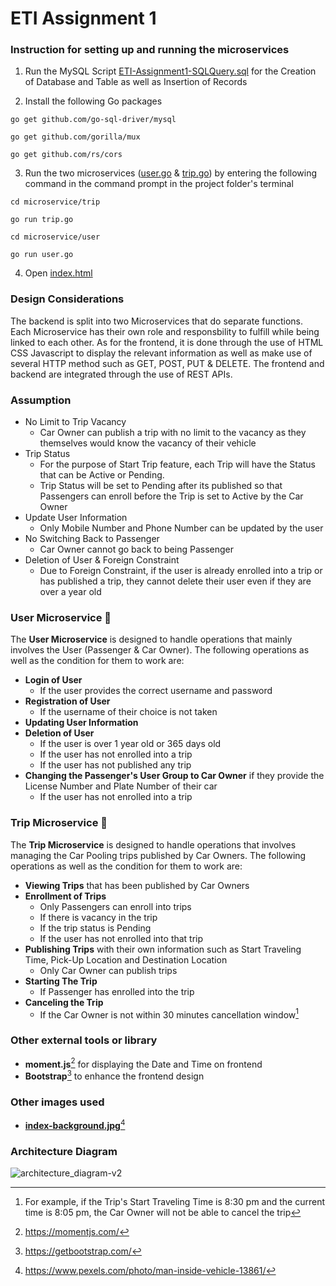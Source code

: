 # ETI Assignment 1

### Instruction for setting up and running the microservices
1. Run the MySQL Script [ETI-Assignment1-SQLQuery.sql](ETI-Assignment1-SQLQuery.sql) for the Creation of Database and Table as well as Insertion of Records

2. Install the following Go packages
```
go get github.com/go-sql-driver/mysql
```
```
go get github.com/gorilla/mux
```
```
go get github.com/rs/cors
```
3. Run the two microservices ([user.go](microservice/user/user.go) & [trip.go](microservice/trip/trip.go)) by entering the following command in the command prompt in the project folder's terminal
```
cd microservice/trip
```
```
go run trip.go
```
```
cd microservice/user
```
```
go run user.go
```
4. Open [index.html](frontend/index.html)

### Design Considerations
The backend is split into two Microservices that do separate functions. Each Microservice has their own role and responsbility to fulfill while being linked to each other.
As for the frontend, it is done through the use of HTML CSS Javascript to display the relevant information as well as make use of several HTTP method such as GET, POST, PUT & DELETE.
The frontend and backend are integrated through the use of REST APIs.

### Assumption
* No Limit to Trip Vacancy
  * Car Owner can publish a trip with no limit to the vacancy as they themselves would know the vacancy of their vehicle
* Trip Status
  * For the purpose of Start Trip feature, each Trip will have the Status that can be Active or Pending.
  * Trip Status will be set to Pending after its published so that Passengers can enroll before the Trip is set to Active by the Car Owner
* Update User Information
  * Only Mobile Number and Phone Number can be updated by the user
* No Switching Back to Passenger
  * Car Owner cannot go back to being Passenger
* Deletion of User & Foreign Constraint
  * Due to Foreign Constraint, if the user is already enrolled into a trip or has published a trip, they cannot delete their user even if they are over a year old 
### User Microservice 🧍
The **User Microservice** is designed to handle operations that mainly involves the User (Passenger & Car Owner).
The following operations as well as the condition for them to work are:
* **Login of User**
  * If the user provides the correct username and password 
* **Registration of User**
  * If the username of their choice is not taken
* **Updating User Information** 
* **Deletion of User**
  * If the user is over 1 year old or 365 days old
  * If the user has not enrolled into a trip
  * If the user has not published any trip
* **Changing the Passenger's User Group to Car Owner** if they provide the License Number and Plate Number of their car
  * If the user has not enrolled into a trip 
  
### Trip Microservice 🚗
The **Trip Microservice** is designed to handle operations that involves managing the Car Pooling trips published by Car Owners.
The following operations as well as the condition for them to work are:
* **Viewing Trips** that has been published by Car Owners 
* **Enrollment of Trips**
  * Only Passengers can enroll into trips
  * If there is vacancy in the trip
  * If the trip status is Pending
  * If the user has not enrolled into that trip
* **Publishing Trips** with their own information such as Start Traveling Time, Pick-Up Location and Destination Location
  * Only Car Owner can publish trips
* **Starting The Trip**
  * If Passenger has enrolled into the trip 
* **Canceling the Trip** 
  * If the Car Owner is not within 30 minutes cancellation window[^1]
[^1]: For example, if the Trip's Start Traveling Time is 8:30 pm and the current time is 8:05 pm, the Car Owner will not be able to cancel the trip
### Other external tools or library
* **moment.js**[^2] for displaying the Date and Time on frontend
* **Bootstrap**[^3] to enhance the frontend design
[^2]:https://momentjs.com/
[^3]:https://getbootstrap.com/
### Other images used
* **[index-background.jpg](frontend/images/index-background.jpg)**[^4]
[^4]:https://www.pexels.com/photo/man-inside-vehicle-13861/
### Architecture Diagram
![architecture_diagram-v2](https://github.com/simon912/ETI-Assignment-1/assets/93958709/4e89fd8e-c6f1-475a-afe0-469da707e88a)

